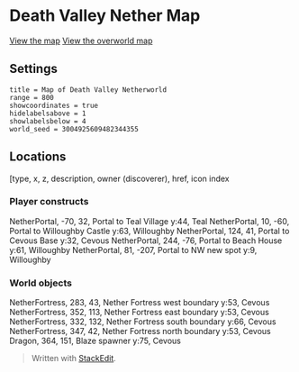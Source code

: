 # Death Valley Nether Map #

[View the map][deathvalleynethermap]
[View the overworld map][deathvalleymap]

## Settings ##

```
title = Map of Death Valley Netherworld
range = 800
showcoordinates = true
hidelabelsabove = 1
showlabelsbelow = 4
world_seed = 3004925609482344355
```

## Locations ##
[type, x, z, description, owner (discoverer), href, icon index

### Player constructs ###

NetherPortal, -70, 32, Portal to Teal Village y:44, Teal
NetherPortal, 10, -60, Portal to Willoughby Castle y:63, Willoughby
NetherPortal, 124, 41, Portal to Cevous Base y:32, Cevous
NetherPortal, 244, -76, Portal to Beach House y:61, Willoughby
NetherPortal, 81, -207, Portal to NW new spot y:9, Willoughby

### World objects ###

NetherFortress, 283, 43, Nether Fortress west boundary y:53, Cevous
NetherFortress, 352, 113, Nether Fortress east boundary y:53, Cevous
NetherFortress, 332, 132, Nether Fortress south boundary y:66, Cevous
NetherFortress, 347, 42, Nether Fortress north boundary y:53, Cevous
Dragon, 364, 151, Blaze spawner y:75, Cevous


> Written with [StackEdit](https://stackedit.io/).

[deathvalleymap]: <https://71a6d35cb5b47bf734e8f62f06cdded5ab2489c1.googledrive.com/host/0B35KCzsTLKY1dTJreWVWdzNNa28/index.html?googlesrc=0B-v0KuPumJDLWHFTWUJmSTFTX0E&oceangooglesrc=0B-v0KuPumJDLT09PZkVRd2ttWFU> "Death Valley Minecraft Explorer's Map"
[deathvalleynethermap]: <https://71a6d35cb5b47bf734e8f62f06cdded5ab2489c1.googledrive.com/host/0B35KCzsTLKY1dTJreWVWdzNNa28/index.html?googlesrc=0B-v0KuPumJDLQTdnT182bE9oWW8> "Death Valley Netherworld Minecraft Explorer's Map"
